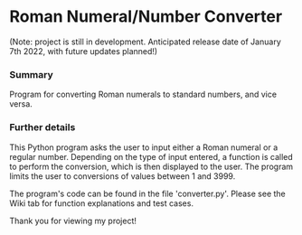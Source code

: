 # Roman Numeral/Number Converter

(Note: project is still in development. Anticipated release date of January 7th 2022, with future updates planned!)

### Summary
Program for converting Roman numerals to standard numbers, and vice versa.

### Further details

This Python program asks the user to input either a Roman numeral or a regular number. Depending on the type of input entered, a function is called to perform the conversion, which is then displayed to the user. The program limits the user to conversions of values between 1 and 3999.

The program's code can be found in the file 'converter.py'. Please see the Wiki tab for function explanations and test cases.

Thank you for viewing my project!
